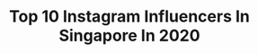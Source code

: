 ---
title: Top 10 Instagram Influencers In Singapore In 2020
description: >-
  Find top Instagram influencers in Singapore in 2020. Most popular hashtags: #sp #tokyobustexpress #beautifuldestinations.
platform: Instagram
hits: 688
text_top: Analyze the most popular Instagram profiles on inBeat.
text_bottom: Our database has 688 Instagram influencers like this in Singapore for you to contact.
profiles:
  - username: "mugsymag"
    fullname: >-
      𝕵 𝖚 𝖆 𝖓  𝕻 𝖆 𝖔 𝖑 𝖔
    bio: >-
      𝖕𝖚𝖙 𝕲𝕺𝕯 𝖋𝖎𝖗𝖘𝖙...𝕬𝖑𝖜𝖆𝖞𝖘 𝖒𝖎 𝖒𝖆𝖓𝖈𝖍𝖊𝖗à 𝖘𝖊𝖒𝖕𝖗𝖊 𝖒𝖎𝖆 𝖒𝖆𝖒𝖒𝖆 𝖊 𝖒𝖎𝖔 𝖕𝖆𝖉𝖗𝖊 🇸🇬 🖤 ❤🇵🇭 1️⃣1️⃣ 👖use code MUGSY20 for @lakenzie_menswear ⒺⓊ④⑤ ⓊⓈ①①
    location: "Singapore"
    followers: 5634
    engagement: 3169
    commentsToLikes: 0.093564
    id: ck5qbepn7l8tn0i11avr0klhc
    verified: false
    hashtags: ""
  - username: "7xwnie"
    fullname: >-
      Aristelle 🐰 | 🇸🇬 Photographer
    bio: >-
      ⠀⠀⠀⠀⠀⠀⠀⠀⠀⠀ ⠀⠀⠀⠀⠀⠀ ⠀⠀𝐂𝐫𝐞𝐚𝐭𝐢𝐯𝐞 𝐃𝐞𝐬𝐢𝐠𝐧𝐞𝐫 / 𝐒𝐨𝐧𝐲𝐀𝐥𝐩𝐡𝐚 📸 ⠀⠀ ⠀ ⠀⠀⠀ ⠀⠀🎮 www.twitch.tv/sgaristelle ⠀⠀⠀ ⠀⠀⠀⠀⠀ ⠀DM for bookings or enquiry💌
    location: "Singapore"
    followers: 3558
    engagement: 2182
    commentsToLikes: 0.160554
    id: ck6tpbyzlizhr0j71i5v9atwd
    verified: false
    hashtags: "#way2ill, #sonysingapore, #beautifuldestinations, #selfportrait"
  - username: "avivaxsk"
    fullname: >-
      aviva
    bio: >-
      📍singapore
    location: "Singapore"
    followers: 2726
    engagement: 2991
    commentsToLikes: 0.093250
    id: ckap6uaf1hdrx0i78s59igoft
    verified: false
    hashtags: ""
  - username: "alvin.gram"
    fullname: >-
      𝐀𝐥𝐯𝐢𝐧 | 林韬
    bio: >-
      𝗖𝗮𝗽𝘁𝘂𝗿𝗶𝗻𝗴 𝗠𝗼𝗺𝗲𝗻𝘁𝘀 • 𝗦𝗲𝗹𝗹𝗶𝗻𝗴 𝗠𝗲𝗺𝗼𝗿𝗶𝗲𝘀 📩 𝗕𝗼𝗼𝗸𝗶𝗻𝗴𝘀: 𝗮𝗹𝘃𝗶𝗻𝗰𝗵𝘂𝟭𝟱𝟬𝟯@𝗴𝗺𝗮𝗶𝗹.𝗰𝗼𝗺 📸 @nikonsg 👇🏻 𝗜 𝗵𝗲𝗹𝗽 𝗽𝗲𝗼𝗽𝗹𝗲 𝗼𝗯𝘁𝗮𝗶𝗻 𝗯𝗲𝗮𝘂𝘁𝗶𝗳𝘂𝗹 𝗺𝗲𝗺𝗼𝗿𝗶𝗲𝘀 𝘁𝗼 𝗸𝗲𝗲𝗽 𝗳𝗼𝗿 𝘆𝗲𝗮𝗿𝘀
    location: "Singapore"
    followers: 8061
    engagement: 1071
    commentsToLikes: 0.128869
    id: ck8t047zaqs2l0j78o6lr76gy
    verified: false
    hashtags: ""
  - username: "poiiart"
    fullname: >-
      poi
    bio: >-
      19 | open for collabs & commissions.✨
    location: "Singapore"
    followers: 27292
    engagement: 467
    commentsToLikes: 0.063018
    id: ck9hbv9k2ilt70j78cy26o0mi
    verified: false
    hashtags: "#arianagrandedrawing, #artwork, #arianagrande, #positions"
  - username: "winnie.loves"
    fullname: >-
      𝒲𝒾𝓃𝓃𝒾𝑒 𝐿𝑒𝑒
    bio: >-
      SG Mummy #littlebenho and #littledanho(Dec 20) (℘ ￣³￣)℘ 💇🏻‍♀️ @organichairregrowthsolutions 💌winnielrq@gmail.com Singapore 🇸🇬
    location: "Singapore"
    followers: 4805
    engagement: 1443
    commentsToLikes: 0.497534
    id: ck5c8qzc2a23d0i113jnw8f1c
    verified: false
    hashtags: "#week28"
  - username: "qlyx"
    fullname: >-
      queenie 💓
    bio: >-
      🍭 i have a separate stomach for dessert 💓 i love anything in pink 💌 justqueenielyx@gmail.com￼
    location: "Singapore"
    followers: 16476
    engagement: 569
    commentsToLikes: 0.134632
    id: ck601qg13fz950i14shx7cx0y
    verified: false
    hashtags: "#tokyobustexpress, #queenies7daysofyay, #sp, #simpleskincaresg"
  - username: "lihuijapanlove"
    fullname: >-
      Lihui利慧| Singapore新加坡🇸🇬
    bio: >-
      Food | Fashion | Beauty | Lifestyle 🏅Top 100 SG Lifestyle Blogger Founder of @creativeinfluencermedia 📩Collab/工作/代言: lihuijapanlove@gmail.com
    location: "Singapore"
    followers: 35860
    engagement: 315
    commentsToLikes: 0.101387
    id: ckaotr1v0x4230i78w5diw0tm
    verified: false
    hashtags: "#sp, #tokyobustexpress, #passionationsg, #72hourswear"
  - username: "kazueeee"
    fullname: >-
      Johnstan Kazue✨ Male Makeup
    bio: >-
      🏠+65 💎 310k Tiktok 👑 Kpop & SFX Makeup 📖 facebook.com/kazueeee 🎬 youtube.com/c/JohnstanKazue
    location: "Singapore"
    followers: 21255
    engagement: 451
    commentsToLikes: 0.068416
    id: ckaozdn7blere0i78vq65cqlm
    verified: false
    hashtags: "#cancelkorea, #yoonsanha, #kpopaesthetic, #kpoplookalike"
  - username: "evoswiraww"
    fullname: >-
      Satria Adi Wiratama
    bio: >-
      Pro player AOV at evosesports, Also a good shepherd of Antaris Lamb Bussiness inquires WA: 081932621999 (Riddo) Email: r.tandian@whim.sg
    location: "Singapore"
    followers: 14997
    engagement: 1601
    commentsToLikes: 0.028784
    id: ck134vmttyepo0i19q2lkt9vg
    verified: false
    hashtags: "#evosroar, #garenaaov, #seagames2019, #aov"
---